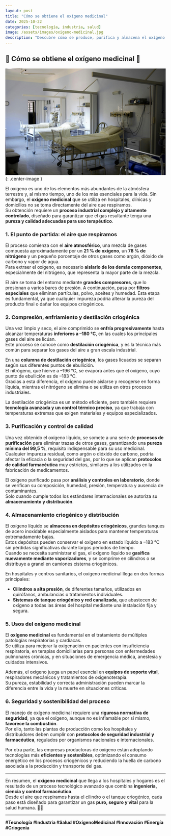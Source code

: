 ```yaml
---
layout: post
title: "Cómo se obtiene el oxígeno medicinal"
date: 2025-10-22
categories: [tecnología, industria, salud]
image: /assets/images/oxigeno-medicinal.jpg
description: "Descubre cómo se produce, purifica y almacena el oxígeno medicinal mediante procesos criogénicos que garantizan su pureza y seguridad para uso sanitario."
---
```


## 💨 Cómo se obtiene el oxígeno medicinal 🌿

![Depósito criogénico de oxígeno medicinal](/assets/images/oxigeno-medicinal.jpg){: .center-image }

El oxígeno es uno de los elementos más abundantes de la atmósfera terrestre y, al mismo tiempo, uno de los más esenciales para la vida. Sin embargo, el **oxígeno medicinal** que se utiliza en hospitales, clínicas y domicilios no se toma directamente del aire que respiramos.  
Su obtención requiere un **proceso industrial complejo y altamente controlado**, diseñado para garantizar que el gas resultante tenga una **pureza y calidad adecuadas para uso terapéutico**.

### 1. El punto de partida: el aire que respiramos

El proceso comienza con el **aire atmosférico**, una mezcla de gases compuesta aproximadamente por un **21 % de oxígeno**, un **78 % de nitrógeno** y un pequeño porcentaje de otros gases como argón, dióxido de carbono y vapor de agua.  
Para extraer el oxígeno, es necesario **aislarlo de los demás componentes**, especialmente del nitrógeno, que representa la mayor parte de la mezcla.

El aire se toma del entorno mediante **grandes compresores**, que lo presionan a varios bares de presión. A continuación, pasa por **filtros especiales** que eliminan partículas, polvo, aceites y humedad. Esta etapa es fundamental, ya que cualquier impureza podría alterar la pureza del producto final o dañar los equipos criogénicos.

### 2. Compresión, enfriamiento y destilación criogénica

Una vez limpio y seco, el aire comprimido se **enfría progresivamente** hasta alcanzar temperaturas **inferiores a –180 °C**, en las cuales los principales gases del aire se licúan.  
Este proceso se conoce como **destilación criogénica**, y es la técnica más común para separar los gases del aire a gran escala industrial.

En una **columna de destilación criogénica**, los gases licuados se separan según sus diferentes puntos de ebullición.  
El nitrógeno, que hierve a –196 °C, se evapora antes que el oxígeno, cuyo punto de ebullición es de –183 °C.  
Gracias a esta diferencia, el oxígeno puede aislarse y recogerse en forma líquida, mientras el nitrógeno se elimina o se utiliza en otros procesos industriales.

La destilación criogénica es un método eficiente, pero también requiere **tecnología avanzada y un control térmico preciso**, ya que trabaja con temperaturas extremas que exigen materiales y equipos especializados.

### 3. Purificación y control de calidad

Una vez obtenido el oxígeno líquido, se somete a una serie de **procesos de purificación** para eliminar trazas de otros gases, garantizando una **pureza mínima del 99,5 %**, requisito indispensable para su uso medicinal.  
Cualquier impureza residual, como argón o dióxido de carbono, podría afectar la eficacia o la seguridad del gas, por lo que se aplican **protocolos de calidad farmacéutica** muy estrictos, similares a los utilizados en la fabricación de medicamentos.

El oxígeno purificado pasa por **análisis y controles en laboratorio**, donde se verifican su composición, humedad, presión, temperatura y ausencia de contaminantes.  
Solo cuando cumple todos los estándares internacionales se autoriza su **almacenamiento y distribución**.

### 4. Almacenamiento criogénico y distribución

El oxígeno líquido se **almacena en depósitos criogénicos**, grandes tanques de acero inoxidable especialmente aislados para mantener temperaturas extremadamente bajas.  
Estos depósitos pueden conservar el oxígeno en estado líquido a –183 °C sin pérdidas significativas durante largos periodos de tiempo.  
Cuando se necesita suministrar el gas, el oxígeno líquido se **gasifica nuevamente mediante vaporizadores**, y se comprime en cilindros o se distribuye a granel en camiones cisterna criogénicos.

En hospitales y centros sanitarios, el oxígeno medicinal llega en dos formas principales:

- **Cilindros a alta presión**, de diferentes tamaños, utilizados en quirófanos, ambulancias o tratamientos individuales.  
- **Sistemas de tanque criogénico y red canalizada**, que abastecen de oxígeno a todas las áreas del hospital mediante una instalación fija y segura.

### 5. Usos del oxígeno medicinal

El **oxígeno medicinal** es fundamental en el tratamiento de múltiples patologías respiratorias y cardíacas.  
Se utiliza para mejorar la oxigenación en pacientes con insuficiencia respiratoria, en terapias domiciliarias para personas con enfermedades pulmonares crónicas, y en situaciones de emergencia médica, anestesia y cuidados intensivos.

Además, el oxígeno juega un papel esencial en **equipos de soporte vital**, respiradores mecánicos y tratamientos de oxigenoterapia.  
Su pureza, estabilidad y correcta administración pueden marcar la diferencia entre la vida y la muerte en situaciones críticas.

### 6. Seguridad y sostenibilidad del proceso

El manejo de oxígeno medicinal requiere una **rigurosa normativa de seguridad**, ya que el oxígeno, aunque no es inflamable por sí mismo, **favorece la combustión**.  
Por ello, tanto las plantas de producción como los hospitales y distribuidores deben cumplir con **protocolos de seguridad industrial y farmacéutica**, regulados por organismos nacionales e internacionales.

Por otra parte, las empresas productoras de oxígeno están adoptando tecnologías más **eficientes y sostenibles**, optimizando el consumo energético en los procesos criogénicos y reduciendo la huella de carbono asociada a la producción y transporte del gas.

---

En resumen, el **oxígeno medicinal** que llega a los hospitales y hogares es el resultado de un proceso tecnológico avanzado que combina **ingeniería, ciencia y control farmacéutico**.  
Desde el aire que respiramos hasta el cilindro o el tanque criogénico, cada paso está diseñado para garantizar un gas **puro, seguro y vital** para la salud humana. 🏥💙  

---

**#Tecnología #Industria #Salud #OxígenoMedicinal #Innovación #Energía #Criogenia**
